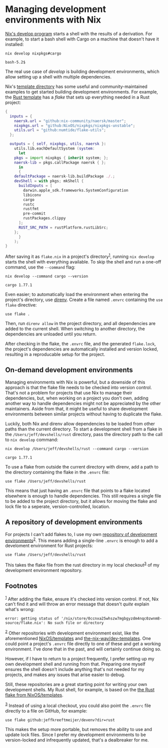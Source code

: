 
# Managing development environments with Nix

[Nix's develop program](https://nixos.org/manual/nix/stable/command-ref/new-cli/nix3-develop) starts a shell with the results of a derivation. For example, to start a bash shell with Cargo on a machine that doesn't have it installed:

```shell
nix develop nixpkgs#cargo
```

```
bash-5.2$
```

The real use case of *develop* is building development environments, which allow setting up a shell with multiple dependencies.

Nix's [template directory](https://github.com/NixOS/templates/tree/master) has some useful and community-maintained examples to get started building development environments. For example, the [Rust template](https://github.com/NixOS/templates/blob/c57ac1ea60ef97bdce2f13e12b849f0ca5eaffe9/rust/flake.nix ) has a *flake* that sets up everything needed in a Rust project:

```nix
{
  inputs = {
    naersk.url = "github:nix-community/naersk/master";
    nixpkgs.url = "github:NixOS/nixpkgs/nixpkgs-unstable";
    utils.url = "github:numtide/flake-utils";
  };

  outputs = { self, nixpkgs, utils, naersk }:
    utils.lib.eachDefaultSystem (system:
      let
	pkgs = import nixpkgs { inherit system; };
	naersk-lib = pkgs.callPackage naersk { };
      in
      {
	defaultPackage = naersk-lib.buildPackage ./.;
	devShell = with pkgs; mkShell {
	  buildInputs = [
	    darwin.apple_sdk.frameworks.SystemConfiguration
	    libiconv
	    cargo
	    rustc
	    rustfmt
	    pre-commit
	    rustPackages.clippy
	  ];
	  RUST_SRC_PATH = rustPlatform.rustLibSrc;
	};
      }
    );
}
```

After saving it as `flake.nix` in a project's directory<sup><a id="fnr.1" class="footref" href="#fn.1" role="doc-backlink">1</a></sup>, running `nix develop` starts the shell with everything available. To skip the shell and run a one-off command, use the `--command` flag:

```shell
nix develop --command cargo --version
```

    cargo 1.77.1

Even easier; to automatically load the environment when entering the project's directory, use [direnv](https://direnv.net). Create a file named `.envrc` containing the `use flake` directive:

```envrc
use flake .
```

Then, run `direnv allow` in the project directory, and all dependencies are added to the current shell. When switching to another directory, the dependencies are unloaded until you return.

After checking in the flake, the `.envrc` file, and the generated `flake.lock`, the project's dependencies are automatically installed and version locked, resulting in a reproducable setup for the project.


## On-demand development environments

Managing environments with Nix is powerful, but a downside of this approach is that the flake file needs to be checked into version control. That's not a problem for projects that use Nix to manage their dependencies, but, when working on a project you don't own, adding another way to handle dependencies might not be appreciated by the other maintainers. Aside from that, it might be useful to share development environments between similar projects without having to duplicate the flake.

Luckily, both Nix and direnv allow dependencies to be loaded from other paths than the current directory. To start a development shell from a flake in the `/Users/jeff/devshells/rust` directory, pass the directory path to the call to `nix develop` command:

```shell
nix develop /Users/jeff/devshells/rust --command cargo --version
```

    cargo 1.77.1

To use a flake from outside the current directory with direnv, add a path to the directory containing the flake in the `.envrc` file:

```envrc
use flake /Users/jeff/devshells/rust
```

This means that just having an `.envrc` file that points to a flake located elsewhere is enough to handle dependencies. This still requires a single file to be added to the project directory, but it allows for moving the flake and lock file to a seperate, version-controlled, location.


## A repository of development environments

For projects I can't add flakes to, I use my own [repository of development environments](https://github.com/jeffkreeftmeijer/devshells)<sup><a id="fnr.2" class="footref" href="#fn.2" role="doc-backlink">2</a></sup>. This means adding a single-line `.envrc` is enough to add a develoment environment for Rust projects:

```envrc
use flake /Users/jeff/devshells/rust
```

This takes the flake file from the rust directory in my local checkout<sup><a id="fnr.3" class="footref" href="#fn.3" role="doc-backlink">3</a></sup> of my development environment repository.

## Footnotes

<sup><a id="fn.1" class="footnum" href="#fnr.1">1</a></sup> After adding the flake, ensure it's checked into version control. If not, Nix can't find it and will throw an error message that doesn't *quite* explain what's wrong:

```
error: getting status of '/nix/store/0ccnxa25whszw7mgbgyzdm4nqc0zwnm8-source/flake.nix': No such file or directory
```

<sup><a id="fn.2" class="footnum" href="#fnr.2">2</a></sup> Other repositories with development environment exist, like the aforementioned [NixOS/templates](https://github.com/NixOS/templates) and [the-nix-way/dev-templates](https://github.com/the-nix-way/dev-templates). One could point a project's `.envrc` file directly to one of these and get a working environment. I've done that in the past, and will certainly continue doing so.

However, if I have to return to a project frequently, I prefer setting up my own development shell and running from that. Preparing one myself ensures the shell doesn't include anything that's not needed for my projects, and makes any issues that arise easier to debug.

Still, these repositories are a great starting point for writing your own development shells. My Rust shell, for example, is based on the [the Rust flake from NixOS/templates](https://github.com/NixOS/templates/blob/c57ac1ea60ef97bdce2f13e12b849f0ca5eaffe9/rust/flake.nix).

<sup><a id="fn.3" class="footnum" href="#fnr.3">3</a></sup> Instead of using a local checkout, you could also point the `.envrc` file directly to a file on GitHub, for example:

```envrc
use flake github:jeffkreeftmeijer/devenv?dir=rust
```

This makes the setup more portable, but removes the ability to use and update lock files. Since I prefer my development environments to be version-locked and infrequently updated, that's a dealbreaker for me.